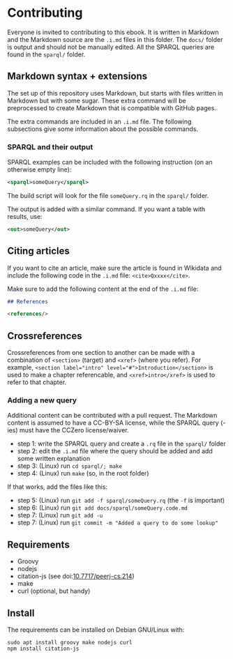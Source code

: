# Contributing

Everyone is invited to contributing to this ebook. It is written in Markdown and
the Markdown source are the `.i.md` files in this folder. The `docs/` folder is output
and should not be manually edited. All the SPARQL queries are found in the `sparql/`
folder. 

## Markdown syntax + extensions

The set up of this repository uses Markdown, but starts with files written
in Markdown but with some sugar. These extra command will be preprocessed
to create Markdown that is compatible with GitHub pages.

The extra commands are included in an `.i.md` file. The following subsections
give some information about the possible commands.

### SPARQL and their output

SPARQL examples can be included with the following instruction (on an otherwise empty line):

```xml
<sparql>someQuery</sparql>
```

The build script will look for the file `someQuery.rq` in the `sparql/` folder.

The output is added with a similar command. If you want a table with results, use:

```xml
<out>someQuery</out>
```

## Citing articles

If you want to cite an article, make sure the article is found in Wikidata and
include the following code in the `.i.md` file: `<cite>Qxxxx</cite>`.

Make sure to add the following content at the end of the `.i.md` file:

```markdown
## References

<references/>
```

## Crossreferences

Crossreferences from one section to another can be made with a combination
of `<section>` (target) and `<xref>` (where you refer). For example,
`<section label="intro" level="#">Introduction</section>` is used
to make a chapter referencable, and `<xref>intro</xref>` is used to refer
to that chapter.

### Adding a new query

Additional content can be contributed with a pull request. The Markdown content
is assumed to have a CC-BY-SA license, while the SPARQL query (-ies) must have
the CCZero license/waiver.

 * step 1: write the SPARQL query and create a `.rq` file in the `sparql/` folder
 * step 2: edit the `.i.md` file where the query should be added and add some written explanation
 * step 3: (Linux) run `cd sparql/; make`
 * step 4: (Linux) run `make` (so, in the root folder)

If that works, add the files like this:

 * step 5: (Linux) run `git add -f sparql/someQuery.rq` (the `-f` is important)
 * step 6: (Linux) run `git add docs/sparql/someQuery.code.md`
 * step 7: (Linux) run `git add -u`
 * step 7: (Linux) run `git commit -m "Added a query to do some lookup"`

## Requirements

- Groovy
- nodejs
- citation-js (see doi:[10.7717/peerj-cs.214](https://doi.org/10.7717/peerj-cs.214))
- make
- curl (optional, but handy)

## Install

The requirements can be installed on Debian GNU/Linux with:

```shell
sudo apt install groovy make nodejs curl
npm install citation-js
```

